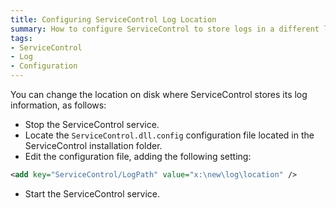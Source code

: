 ```yaml
---
title: Configuring ServiceControl Log Location
summary: How to configure ServiceControl to store logs in a different location
tags:
- ServiceControl
- Log
- Configuration
---
```

You can change the location on disk where ServiceControl stores its log information, as follows:

 * Stop the ServiceControl service.
 * Locate the `ServiceControl.dll.config` configuration file located in the ServiceControl installation folder.
 * Edit the configuration file, adding the following setting:

```xml
<add key="ServiceControl/LogPath" value="x:\new\log\location" />
```

 * Start the ServiceControl service.
